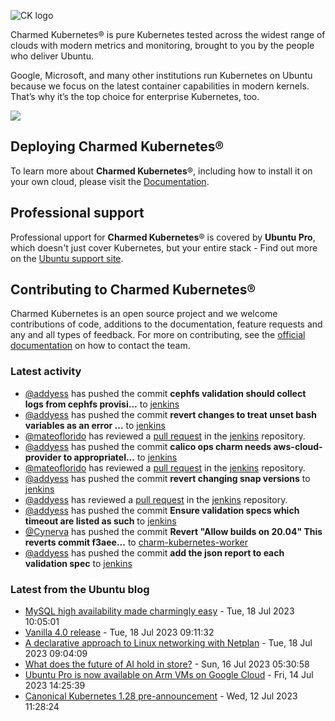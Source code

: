 ![CK logo](https://assets.ubuntu.com/v1/451d4cf4-Charmed+Kubernetes_RGB_onWhite_2022.svg)

Charmed Kubernetes® is pure Kubernetes tested across the widest range of clouds with modern metrics and monitoring, brought to you by the people who deliver Ubuntu.

Google, Microsoft, and many other institutions run Kubernetes on Ubuntu because we focus on the latest container capabilities in modern kernels. That’s why it’s the top choice for enterprise Kubernetes, too.

![](https://assets.ubuntu.com/v1/843c77b6-juju-at-a-glace.svg)

## Deploying Charmed Kubernetes®

To learn more about **Charmed Kubernetes**®, including how to install it on your own cloud, please visit the [Documentation][docs].

## Professional support

Professional upport for **Charmed Kubernetes**® is covered by **Ubuntu Pro**, which doesn't just cover Kubernetes, but your entire stack - Find out more on the [Ubuntu support site](https://ubuntu.com/support).

## Contributing to Charmed Kubernetes®

Charmed Kubernetes is an open source project and we welcome contributions of code, additions to the documentation, feature requests and any and all types of feedback. For more on contributing, see the [official documentation][get-in-touch] on how to contact the team.

<!-- LINKS -->
[docs]: https://ubuntu.com/kubernetes/docs
[get-in-touch]: https://ubuntu.com/kubernetes/docs/get-in-touch

### Latest activity

<!-- activity starts -->
 - [@addyess](https://github.com/addyess) has pushed the commit **cephfs validation should collect logs from cephfs provisi...** to [jenkins](https://github.com/charmed-kubernetes/jenkins)
 - [@addyess](https://github.com/addyess) has pushed the commit **revert changes to treat unset bash variables as an error ...** to [jenkins](https://github.com/charmed-kubernetes/jenkins)
 - [@mateoflorido](https://github.com/mateoflorido) has reviewed a [pull request](https://github.com/charmed-kubernetes/jenkins/pull/1371) in the [jenkins](https://github.com/charmed-kubernetes/jenkins) repository.
 - [@addyess](https://github.com/addyess) has pushed the commit **calico ops charm needs aws-cloud-provider to appropriatel...** to [jenkins](https://github.com/charmed-kubernetes/jenkins)
 - [@mateoflorido](https://github.com/mateoflorido) has reviewed a [pull request](https://github.com/charmed-kubernetes/jenkins/pull/1373) in the [jenkins](https://github.com/charmed-kubernetes/jenkins) repository.
 - [@addyess](https://github.com/addyess) has pushed the commit **revert changing snap versions** to [jenkins](https://github.com/charmed-kubernetes/jenkins)
 - [@addyess](https://github.com/addyess) has reviewed a [pull request](https://github.com/charmed-kubernetes/jenkins/pull/1373) in the [jenkins](https://github.com/charmed-kubernetes/jenkins) repository.
 - [@addyess](https://github.com/addyess) has pushed the commit **Ensure validation specs which timeout are listed as such** to [jenkins](https://github.com/charmed-kubernetes/jenkins)
 - [@Cynerva](https://github.com/Cynerva) has pushed the commit **Revert "Allow builds on 20.04"  This reverts commit f3aee...** to [charm-kubernetes-worker](https://github.com/charmed-kubernetes/charm-kubernetes-worker)
 - [@addyess](https://github.com/addyess) has pushed the commit **add the json report to each validation spec** to [jenkins](https://github.com/charmed-kubernetes/jenkins)
<!-- activity ends -->

<!-- roadmap starts -->

<!-- roadmap ends -->

### Latest from the Ubuntu blog

<!-- blog starts -->
* [MySQL high availability made charmingly easy](https://ubuntu.com//blog/mysql-high-availability) - Tue, 18 Jul 2023 10:05:01 
* [Vanilla 4.0 release](https://ubuntu.com//blog/vanilla-4-0-release) - Tue, 18 Jul 2023 09:11:32 
* [A declarative approach to Linux networking with Netplan](https://ubuntu.com//blog/a-declarative-approach-to-linux-networking-with-netplan) - Tue, 18 Jul 2023 09:04:09 
* [What does the future of AI hold in store?](https://ubuntu.com//blog/future-of-ai-2023) - Sun, 16 Jul 2023 05:30:58 
* [Ubuntu Pro is now available on Arm VMs on Google Cloud](https://ubuntu.com//blog/ubuntu-pro-is-now-available-on-arm-vms-on-google-cloud) - Fri, 14 Jul 2023 14:25:39 
* [Canonical Kubernetes 1.28 pre-announcement](https://ubuntu.com//blog/canonical-kubernetes-1-28-pre-announcement) - Wed, 12 Jul 2023 11:28:24 
<!-- blog ends -->
